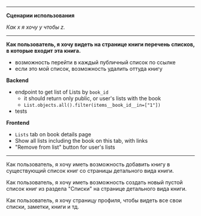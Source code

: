 
-------

**Сценарии использования**

_Как х я хочу у чтобы z._

---
**Как пользователь, я хочу видеть на странице книги перечень списков, в которые входит эта книга.**
- возможность перейти в каждый публичный список по ссылке
- если это мой список, возможность удалить оттуда книгу

**Backend**
- endpoint to get list of Lists by `book_id`
	- it should return only public, or user's lists with the book
	- `List.objects.all().filter(items__book_id__in=["1"])`
- tests

**Frontend**
- `Lists` tab on book details page
- Show all lists including the book on this tab, with links
- "Remove from list" button for user's lists
---
Как пользователь, я хочу иметь возможность добавить книгу в существующий список книг со страницы детального вида книги.

Как пользователь, я хочу иметь возможность создать новый пустой список книг из раздела "Списки" на странице детального вида книги.

Как пользователь, я хочу страницу профиля, чтобы видеть все свои списки, заметки, книги и тд.